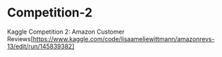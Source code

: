 # Competition-2
Kaggle Competition 2: Amazon Customer Reviews[https://www.kaggle.com/code/lisaameliewittmann/amazonrevs-13/edit/run/145839382]
